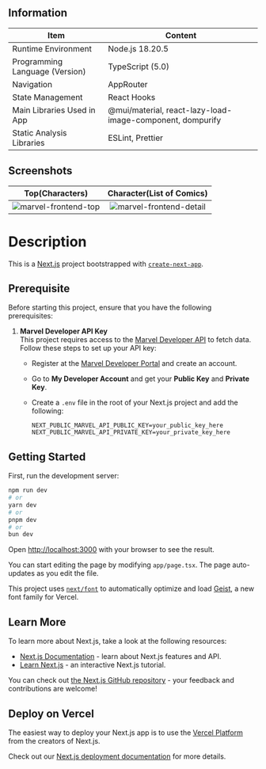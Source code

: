 ## Information

| Item | Content |
| --------------------------- | --------------------------------------------------------------------------------------------------- |
| Runtime Environment | Node.js 18.20.5 |
| Programming Language (Version) | TypeScript (5.0) |
| Navigation | AppRouter |
| State Management | React Hooks |
| Main Libraries Used in App | @mui/material, react-lazy-load-image-component, dompurify |
| Static Analysis Libraries | ESLint, Prettier |

## Screenshots

Top(Characters)            |  Character(List of Comics)
:-------------------------:|:-------------------------:
![marvel-frontend-top](https://github.com/user-attachments/assets/1a10c331-fb38-4a5e-abe1-caa2c1787934) | ![marvel-frontend-detail](https://github.com/user-attachments/assets/67d7be9d-5d89-4fa5-b72d-e22e8e3a5f7b)


# Description
This is a [Next.js](https://nextjs.org) project bootstrapped with [`create-next-app`](https://nextjs.org/docs/app/api-reference/cli/create-next-app).

## Prerequisite

Before starting this project, ensure that you have the following prerequisites:

1. **Marvel Developer API Key**  
   This project requires access to the [Marvel Developer API](https://developer.marvel.com/) to fetch data.  
   Follow these steps to set up your API key:

   - Register at the [Marvel Developer Portal](https://developer.marvel.com/) and create an account.
   - Go to **My Developer Account** and get your **Public Key** and **Private Key**.
   - Create a `.env` file in the root of your Next.js project and add the following:

     ```env
     NEXT_PUBLIC_MARVEL_API_PUBLIC_KEY=your_public_key_here
     NEXT_PUBLIC_MARVEL_API_PRIVATE_KEY=your_private_key_here
     ```

## Getting Started

First, run the development server:

```bash
npm run dev
# or
yarn dev
# or
pnpm dev
# or
bun dev
```

Open [http://localhost:3000](http://localhost:3000) with your browser to see the result.

You can start editing the page by modifying `app/page.tsx`. The page auto-updates as you edit the file.

This project uses [`next/font`](https://nextjs.org/docs/app/building-your-application/optimizing/fonts) to automatically optimize and load [Geist](https://vercel.com/font), a new font family for Vercel.

## Learn More

To learn more about Next.js, take a look at the following resources:

- [Next.js Documentation](https://nextjs.org/docs) - learn about Next.js features and API.
- [Learn Next.js](https://nextjs.org/learn) - an interactive Next.js tutorial.

You can check out [the Next.js GitHub repository](https://github.com/vercel/next.js) - your feedback and contributions are welcome!

## Deploy on Vercel

The easiest way to deploy your Next.js app is to use the [Vercel Platform](https://vercel.com/new?utm_medium=default-template&filter=next.js&utm_source=create-next-app&utm_campaign=create-next-app-readme) from the creators of Next.js.

Check out our [Next.js deployment documentation](https://nextjs.org/docs/app/building-your-application/deploying) for more details.
